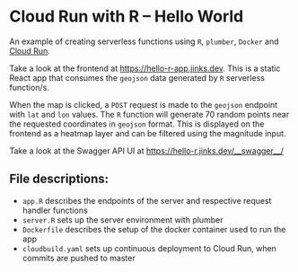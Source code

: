 # Cloud Run with R – Hello World

An example of creating serverless functions using `R`, `plumber`, `Docker` and [Cloud Run](https://cloud.google.com/run/).

Take a look at the frontend at https://hello-r-app.jinks.dev. This is a static React app that consumes the `geojson` data generated by `R` serverless function/s.  

When the map is clicked, a `POST` request is made to the `geojson` endpoint with `lat` and `lon` values. The `R` function will generate 70 random points near the requested coordinates in `geojson` format. This is displayed on the frontend as a heatmap layer and can be filtered using the magnitude input.

Take a look at the Swagger API UI at https://hello-r.jinks.dev/__swagger__/

## File descriptions:

- `app.R` describes the endpoints of the server and respective request handler functions
- `server.R` sets up the server environment with plumber
- `Dockerfile` describes the setup of the docker container used to run the app
- `cloudbuild.yaml` sets up continuous deployment to Cloud Run, when commits are pushed to master
